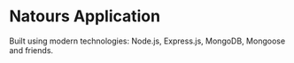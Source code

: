 # Natours Application

Built using modern technologies: Node.js, Express.js, MongoDB, Mongoose and friends.
